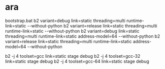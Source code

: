 # ara

bootstrap.bat
b2 variant=debug link=static threading=multi runtime-link=static --without-python
b2 variant=release link=static threading=multi runtime-link=static --without-python
b2 variant=debug link=static threading=multi runtime-link=static address-model=64 --without-python
b2 variant=release link=static threading=multi runtime-link=static address-model=64 --without-python

b2 -j 4 toolset=gcc link=static  stage debug
b2 -j 4 toolset=gcc-32 link=static  stage debug
b2 -j 4 toolset=gcc-64 link=static  stage debug
